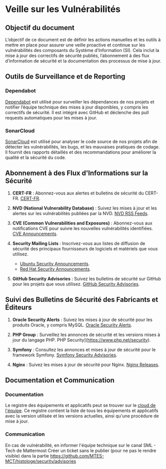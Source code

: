 # Veille sur les Vulnérabilités

## Objectif du document
L’objectif de ce document est de définir les actions manuelles et les outils à mettre en place pour assurer une veille proactive et continue sur les vulnérabilités des composants du Système d’Information (SI). Cela inclut la mise à jour des correctifs de sécurité publiés, l’abonnement à des flux d’information de sécurité et la documentation des processus de mise à jour.

## Outils de Surveillance et de Reporting
### Dependabot
[Dependabot](https://github.com/MTES-MCT/histologe/security/dependabot) est utilisé pour surveiller les dépendances de nos projets et notifier l’équipe technique des mises à jour disponibles, y compris les correctifs de sécurité. Il est intégré avec GitHub et déclenche des pull requests automatiques pour les mises à jour.

### SonarCloud
[SonarCloud](https://github.com/MTES-MCT/histologe/security/code-scanning) est utilisé pour analyser le code source de nos projets afin de détecter les vulnérabilités, les bugs, et les mauvaises pratiques de codage. Il fournit des rapports détaillés et des recommandations pour améliorer la qualité et la sécurité du code.   

## Abonnement à des Flux d'Informations sur la Sécurité
1. **CERT-FR** :
   Abonnez-vous aux alertes et bulletins de sécurité du CERT-FR. [CERT-FR](https://www.cert.ssi.gouv.fr/actualite/).

2. **NVD (National Vulnerability Database)** :
   Suivez les mises à jour et les alertes sur les vulnérabilités publiées par la NVD. [NVD RSS Feeds](https://nvd.nist.gov/).

3. **CVE (Common Vulnerabilities and Exposures)** :
   Abonnez-vous aux notifications CVE pour suivre les nouvelles vulnérabilités identifiées. [CVE Announcements](https://github.com/CVEProject/cvelistV5).

4. **Security Mailing Lists** :
   Inscrivez-vous aux listes de diffusion de sécurité des principaux fournisseurs de logiciels et matériels que vous utilisez.
     - [Ubuntu Security Announcements](https://lists.ubuntu.com/mailman/listinfo/ubuntu-security-announce).
     - [Red Hat Security Announcements](https://www.redhat.com/mailman/listinfo).

6. **GitHub Security Advisories** :
   Suivez les bulletins de sécurité sur GitHub pour les projets que vous utilisez. [GitHub Security Advisories](https://github.com/advisories).

## Suivi des Bulletins de Sécurité des Fabricants et Éditeurs
1. **Oracle Security Alerts** :
   Suivez les mises à jour de sécurité pour les produits Oracle, y compris MySQL. [Oracle Security Alerts](https://www.oracle.com/security-alerts/).

2. **PHP Group** :
   Surveillez les annonces de sécurité et les versions mises à jour du langage PHP. PHP Security](https://www.php.net/security).

3. **Symfony** :
   Consultez les annonces et mises à jour de sécurité pour le framework Symfony. [Symfony Security Advisories](https://symfony.com/blog/category/security-advisories).

4. **Nginx** :
   Suivez les mises à jour de sécurité pour Nginx. [Nginx Releases](https://nginx.org/en/CHANGES).

## Documentation et Communication
### Documentation

Le registre des équipements et applicatifs peut se trouver sur le [cloud de l'équipe](https://docs.google.com/spreadsheets/d/1KzdbRt-o58UL4Qtdzn5akOc9XmykcoEks5yClO0zrJc/edit?gid=0#gid=0). Ce registre contient la liste de tous les équipements et applicatifs avec la version utilisée et les versions actuelles, ainsi qu'une procédure de mise à jour.


### Communication
En cas de vulnérabilité, en informer l'équipe technique sur le canal SML - Tech de Mattermost
Créer un ticket sans le publier (pour ne pas le rendre visible) dans la partie https://github.com/MTES-MCT/histologe/security/advisories
